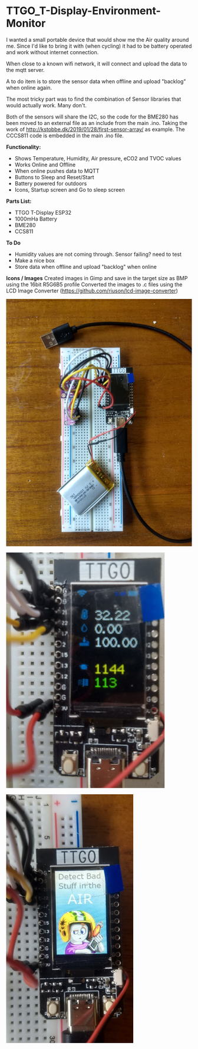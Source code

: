 # TTGO_T-Display-Environment-Monitor

I wanted a small portable device that would show me the Air quality around me. Since I'd like to bring it with (when cycling) it had to be battery operated and work without internet connection.

When close to a known wifi network, it will connect and upload the data to the mqtt server.

A to do item is to store the sensor data when offline and upload "backlog" when online again.

The most tricky part was to find the combination of Sensor libraries that would actually work. Many don't.

Both of the sensors will share the I2C, so the code for the BME280 has been moved to an external file as an include from the main .ino. Taking the work of http://kstobbe.dk/2019/01/28/first-sensor-array/ as example. The CCCS811 code is embedded in the main .ino file.


**Functionality:**
- Shows Temperature, Humidity, Air pressure, eCO2 and TVOC values
- Works Online and Offline
- When online pushes data to MQTT 
- Buttons to Sleep and Reset/Start
- Battery powered for outdoors
- Icons, Startup screen and Go to sleep screen

**Parts List:**
- TTGO T-Display ESP32
- 1000mHa Battery
- BME280
- CCS811

**To Do**
- Humidity values are not coming through. Sensor failing? need to test
- Make a nice box
- Store data when offline and upload "backlog" when online

**Icons / Images**
Created images in Gimp and save in the target size as BMP using the 16bit R5G6B5 profile
Converted the images to .c files using the LCD Image Converter (https://github.com/riuson/lcd-image-converter)


![setup](https://github.com/alexkoppelman/TTGO_T-Display-Environment-Monitor/blob/master/images/setup.jpg?raw=true)

![ui](https://github.com/alexkoppelman/TTGO_T-Display-Environment-Monitor/blob/master/images/screen.jpg?raw=true)

![Startup screen](https://github.com/alexkoppelman/TTGO_T-Display-Environment-Monitor/blob/master/images/startup.jpg?raw=true)
